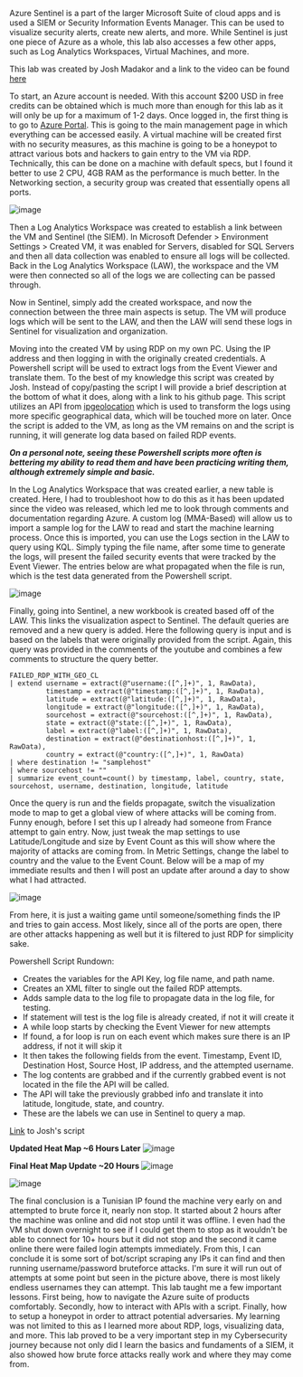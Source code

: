 Azure Sentinel is a part of the larger Microsoft Suite of cloud apps and is used a SIEM or Security Information Events Manager. This can be used to visualize security alerts, create new alerts, and more. 
While Sentinel is just one piece of Azure as a whole, this lab also accesses a few other apps, such as Log Analytics Workspaces, Virtual Machines, and more. 

This lab was created by Josh Madakor and a link to the video can be found [here](https://www.youtube.com/watch?v=RoZeVbbZ0o0)

To start, an Azure account is needed. With this account $200 USD in free credits can be obtained which is much more than enough for this lab as it will only be up for a maximum of 1-2 days.
Once logged in, the first thing is to go to [Azure Portal](https://www.portal.azure.com). This is going to the main management page in which everything can be accessed easily. A virtual machine will be created
first with no security measures, as this machine is going to be a honeypot to attract various bots and hackers to gain entry to the VM via RDP. Technically, this can be done on a machine with default specs, 
but I found it better to use 2 CPU, 4GB RAM as the performance is much better. In the Networking section, a security group was created that essentially opens all ports. 

![image](https://github.com/JMacPort/Azure-Sentinel/assets/145376972/2edd1db3-025b-4844-88a5-abfa80e4b839)

Then a Log Analytics Workspace was created to establish a link between the VM and Sentinel (the SIEM). In Microsoft Defender > Environment Settings > Created VM, it was enabled for Servers, disabled for SQL
Servers and then all data collection was enabled to ensure all logs will be collected. Back in the Log Analytics Workspace (LAW), the workspace and the VM were then connected so all of the logs we are collecting can be passed through.

Now in Sentinel, simply add the created workspace, and now the connection between the three main aspects is setup. The VM will produce logs which will be sent to the LAW, and then the LAW will send these logs 
in Sentinel for visualization and organization. 

Moving into the created VM by using RDP on my own PC. Using the IP address and then logging in with the originally created credentials. A Powershell script will be used to extract logs from the Event Viewer
and translate them. To the best of my knowledge this script was created by Josh. Instead of copy/pasting the script I will provide a brief description at the bottom of what it does, along with a link to his github page. This script utilizes 
an API from [ipgeolocation](https://www.ipgeolocation.com) which is used to transform the logs using more specific geographical data, which will be touched more on later. Once the script is added to the VM, as long
as the VM remains on and the script is running, it will generate log data based on failed RDP events.

***On a personal note, seeing these Powershell scripts more often is bettering my ability to read them and have been practicing writing them, although extremely simple and basic.*** 

In the Log Analytics Workspace that was created earlier, a new table is created. Here, I had to troubleshoot how to do this as it has been updated since the video was released, which led me to look through comments
and documentation regarding Azure. A custom log (MMA-Based) will allow us to import a sample log for the LAW to read and start the machine learning process. Once this is imported, you can use the Logs section in the LAW 
to query using KQL. Simply typing the file name, after some time to generate the logs, will present the failed security events that were tracked by the Event Viewer. The entries below are what propagated when the file is run, 
which is the test data generated from the Powershell script.

![image](https://github.com/JMacPort/Azure-Sentinel/assets/145376972/e82b526a-196d-4ae6-b5a6-ad8d4360ed79)

Finally, going into Sentinel, a new workbook is created based off of the LAW. This links the visualization aspect to Sentinel. The default queries are removed and a new query is added. Here the following query is input and
is based on the labels that were originally provided from the script. Again, this query was provided in the comments of the youtube and combines a few comments to structure the query better.
```
FAILED_RDP_WITH_GEO_CL 
| extend username = extract(@"username:([^,]+)", 1, RawData),
         timestamp = extract(@"timestamp:([^,]+)", 1, RawData),
         latitude = extract(@"latitude:([^,]+)", 1, RawData),
         longitude = extract(@"longitude:([^,]+)", 1, RawData),
         sourcehost = extract(@"sourcehost:([^,]+)", 1, RawData),
         state = extract(@"state:([^,]+)", 1, RawData),
         label = extract(@"label:([^,]+)", 1, RawData),
         destination = extract(@"destinationhost:([^,]+)", 1, RawData),
         country = extract(@"country:([^,]+)", 1, RawData)
| where destination != "samplehost"
| where sourcehost != ""
| summarize event_count=count() by timestamp, label, country, state, sourcehost, username, destination, longitude, latitude
```
Once the query is run and the fields propagate, switch the visualization mode to map to get a global view of where attacks will be coming from. Funny enough, before I set this up I already had someone from France attempt to gain entry.
Now, just tweak the map settings to use Latitude/Longitude and size by Event Count as this will show where the majority of attacks are coming from. In Metric Settings, change the label to country and the value to the Event Count. Below will
be a map of my immediate results and then I will post an update after around a day to show what I had attracted. 

![image](https://github.com/JMacPort/Azure-Sentinel/assets/145376972/f9274535-cc78-4fdc-91eb-d9438b69adde)

From here, it is just a waiting game until someone/something finds the IP and tries to gain access. Most likely, since all of the ports are open, there are other attacks happening as well but it is filtered to just RDP for simplicity sake. 

Powershell Script Rundown:
- Creates the variables for the API Key, log file name, and path name.
- Creates an XML filter to single out the failed RDP attempts.
- Adds sample data to the log file to propagate data in the log file, for testing.
- If statement will test is the log file is already created, if not it will create it
- A while loop starts by checking the Event Viewer for new attempts
- If found, a for loop is run on each event which makes sure there is an IP address, if not it will skip it
- It then takes the following fields from the event. Timestamp, Event ID, Destination Host, Source Host, IP address, and the attempted username.
- The log contents are grabbed and if the currently grabbed event is not located in the file the API will be called.
- The API will take the previously grabbed info and translate it into latitude, longitude, state, and country.
- These are the labels we can use in Sentinel to query a map. 

[Link](https://github.com/joshmadakor1/Sentinel-Lab/blob/main/Custom_Security_Log_Exporter.ps1) to Josh's script


**Updated Heat Map ~6 Hours Later**
![image](https://github.com/JMacPort/Azure-Sentinel/assets/145376972/59aaa8c4-13a4-40cd-aabe-f09c06885d6a)

**Final Heat Map Update ~20 Hours**
![image](https://github.com/JMacPort/Azure-Sentinel/assets/145376972/deee30c6-8dde-4350-ad2b-43ad53f2665a)

![image](https://github.com/JMacPort/Azure-Sentinel/assets/145376972/13dfbd5a-6d7c-4fe2-96e3-25144c741d77)

The final conclusion is a Tunisian IP found the machine very early on and attempted to brute force it, nearly non stop. It started about 2 hours after the machine was online and did not stop until it was offline. I even had the VM shut down overnight
to see if I could get them to stop as it wouldn't be able to connect for 10+ hours but it did not stop and the second it came online there were failed login attempts immediately. From this, I can conclude it is some sort of bot/script
scraping any IPs it can find and then running username/password bruteforce attacks. I'm sure it will run out of attempts at some point but seen in the picture above, there is most likely endless usernames they can attempt. This lab taught me a few important lessons.
First being, how to navigate the Azure suite of products comfortably. Secondly, how to interact with APIs with a script. Finally, how to setup a honeypot in order to attract potential adversaries. My learning was not limited to this as I learned more about RDP,
logs, visualizing data, and more. This lab proved to be a very important step in my Cybersecurity journey because not only did I learn the basics and fundaments of a SIEM, it also showed how brute force attacks really work and where they may come from.
















